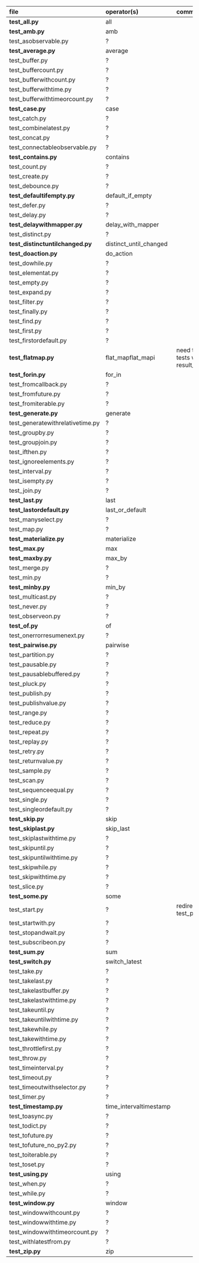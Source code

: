 
|file|operator(s)|comment|
|:-- |:---       |:----  |
|__test_all.py__|all||
|__test_amb.py__|amb||
|test_asobservable.py|?||
|__test_average.py__|average||
|test_buffer.py|?||
|test_buffercount.py|?||
|test_bufferwithcount.py|?||
|test_bufferwithtime.py|?||
|test_bufferwithtimeorcount.py|?||
|__test_case.py__|case||
|test_catch.py|?||
|test_combinelatest.py|?||
|test_concat.py|?||
|test_connectableobservable.py|?||
|__test_contains.py__|contains||
|test_count.py|?||
|test_create.py|?||
|test_debounce.py|?||
|__test_defaultifempty.py__|default_if_empty||
|test_defer.py|?||
|test_delay.py|?||
|__test_delaywithmapper.py__|delay_with_mapper||
|test_distinct.py|?||
|__test_distinctuntilchanged.py__|distinct_until_changed||
|__test_doaction.py__|do_action||
|test_dowhile.py|?||
|test_elementat.py|?||
|test_empty.py|?||
|test_expand.py|?||
|test_filter.py|?||
|test_finally.py|?||
|test_find.py|?||
|test_first.py|?||
|test_firstordefault.py|?||
|__test_flatmap.py__|flat_mapflat_mapi|need to remove tests with result_mapper|
|__test_forin.py__|for_in||
|test_fromcallback.py|?||
|test_fromfuture.py|?||
|test_fromiterable.py|?||
|__test_generate.py__|generate||
|test_generatewithrelativetime.py|?||
|test_groupby.py|?||
|test_groupjoin.py|?||
|test_ifthen.py|?||
|test_ignoreelements.py|?||
|test_interval.py|?||
|test_isempty.py|?||
|test_join.py|?||
|__test_last.py__|last||
|__test_lastordefault.py__|last_or_default||
|test_manyselect.py|?||
|test_map.py|?||
|__test_materialize.py__|materialize||
|__test_max.py__|max||
|__test_maxby.py__|max_by||
|test_merge.py|?||
|test_min.py|?||
|__test_minby.py__|min_by||
|test_multicast.py|?||
|test_never.py|?||
|test_observeon.py|?||
|__test_of.py__|of||
|test_onerrorresumenext.py|?||
|__test_pairwise.py__|pairwise||
|test_partition.py|?||
|test_pausable.py|?||
|test_pausablebuffered.py|?||
|test_pluck.py|?||
|test_publish.py|?||
|test_publishvalue.py|?||
|test_range.py|?||
|test_reduce.py|?||
|test_repeat.py|?||
|test_replay.py|?||
|test_retry.py|?||
|test_returnvalue.py|?||
|test_sample.py|?||
|test_scan.py|?||
|test_sequenceequal.py|?||
|test_single.py|?||
|test_singleordefault.py|?||
|__test_skip.py__|skip||
|__test_skiplast.py__|skip_last||
|test_skiplastwithtime.py|?||
|test_skipuntil.py|?||
|test_skipuntilwithtime.py|?||
|test_skipwhile.py|?||
|test_skipwithtime.py|?||
|test_slice.py|?||
|__test_some.py__|some||
|test_start.py|?|redirection to test_py3_start.py|
|test_startwith.py|?||
|test_stopandwait.py|?||
|test_subscribeon.py|?||
|__test_sum.py__|sum||
|__test_switch.py__|switch_latest||
|test_take.py|?||
|test_takelast.py|?||
|test_takelastbuffer.py|?||
|test_takelastwithtime.py|?||
|test_takeuntil.py|?||
|test_takeuntilwithtime.py|?||
|test_takewhile.py|?||
|test_takewithtime.py|?||
|test_throttlefirst.py|?||
|test_throw.py|?||
|test_timeinterval.py|?||
|test_timeout.py|?||
|test_timeoutwithselector.py|?||
|test_timer.py|?||
|__test_timestamp.py__|time_intervaltimestamp||
|test_toasync.py|?||
|test_todict.py|?||
|test_tofuture.py|?||
|test_tofuture_no_py2.py|?||
|test_toiterable.py|?||
|test_toset.py|?||
|__test_using.py__|using||
|test_when.py|?||
|test_while.py|?||
|__test_window.py__|window||
|test_windowwithcount.py|?||
|test_windowwithtime.py|?||
|test_windowwithtimeorcount.py|?||
|test_withlatestfrom.py|?||
|__test_zip.py__|zip||

